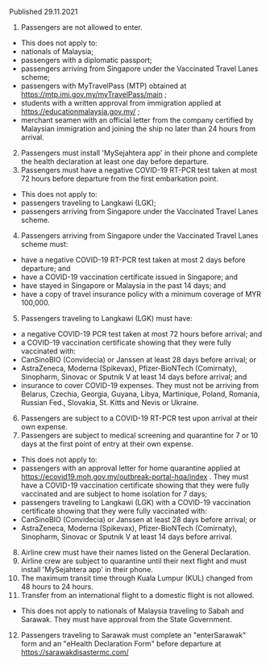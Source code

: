Published 29.11.2021
1. Passengers are not allowed to enter.
- This does not apply to:
- nationals of Malaysia;
- passengers with a diplomatic passport;
- passengers arriving from Singapore under the Vaccinated Travel Lanes scheme;
- passengers with MyTravelPass (MTP) obtained at <a href="https://mtp.imi.gov.my/myTravelPass/main">https://mtp.imi.gov.my/myTravelPass/main</a> ;
- students with a written approval from immigration applied at <a href="https://educationmalaysia.gov.my/">https://educationmalaysia.gov.my/</a> ;
- merchant seamen with an official letter from the company certified by Malaysian immigration and joining the ship no later than 24 hours from arrival.
2. Passengers must install 'MySejahtera app' in their phone and complete the health declaration at least one day before departure.
3. Passengers must have a negative COVID-19 RT-PCR test taken at most 72 hours before departure from the first embarkation point.
- This does not apply to:
- passengers traveling to Langkawi (LGK);
- passengers arriving from Singapore under the Vaccinated Travel Lanes scheme.
4. Passengers arriving from Singapore under the Vaccinated Travel Lanes scheme must:
- have a negative COVID-19 RT-PCR test taken at most 2 days before departure; and
- have a COVID-19 vaccination certificate issued in Singapore; and
- have stayed in Singapore or Malaysia in the past 14 days; and
- have a copy of travel insurance policy with a minimum coverage of MYR 100,000.
5. Passengers traveling to Langkawi (LGK) must have:
- a negative COVID-19 PCR test taken at most 72 hours before arrival; and
- a COVID-19 vaccination certificate showing that they were fully vaccinated with:
- CanSinoBIO (Convidecia) or Janssen at least 28 days before arrival; or
- AstraZeneca, Moderna (Spikevax), Pfizer-BioNTech (Comirnaty), Sinopharm, Sinovac or Sputnik V at least 14 days before arrival; and
- insurance to cover COVID-19 expenses.
They must not be arriving from Belarus, Czechia, Georgia, Guyana, Libya, Martinique, Poland, Romania, Russian Fed., Slovakia, St. Kitts and Nevis or Ukraine.
6. Passengers are subject to a COVID-19 RT-PCR test upon arrival at their own expense.
7. Passengers are subject to medical screening and quarantine for 7 or 10 days at the first point of entry at their own expense.
- This does not apply to:
- passengers with an approval letter for home quarantine applied at <a href="https://ecovid19.moh.gov.my/outbreak-portal-hqa/index">https://ecovid19.moh.gov.my/outbreak-portal-hqa/index</a> . They must have a COVID-19 vaccination certificate showing that they were fully vaccinated and are subject to home isolation for 7 days;
- passengers traveling to Langkawi (LGK) with a COVID-19 vaccination certificate showing that they were fully vaccinated with:
- CanSinoBIO (Convidecia) or Janssen at least 28 days before arrival; or
- AstraZeneca, Moderna (Spikevax), Pfizer-BioNTech (Comirnaty), Sinopharm, Sinovac or Sputnik V at least 14 days before arrival.
8. Airline crew must have their names listed on the General Declaration.
9. Airline crew are subject to quarantine until their next flight and must install 'MySejahtera app' in their phone.
10. The maximum transit time through Kuala Lumpur (KUL) changed from 48 hours to 24 hours.
11. Transfer from an international flight to a domestic flight is not allowed.
- This does not apply to nationals of Malaysia traveling to Sabah and Sarawak. They must have approval from the State Government.
12. Passengers traveling to Sarawak must complete an "enterSarawak" form and an "eHealth Declaration Form" before departure at <a href="https://sarawakdisastermc.com/">https://sarawakdisastermc.com/</a>